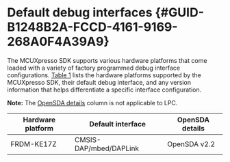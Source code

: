 # Default debug interfaces {#GUID-B1248B2A-FCCD-4161-9169-268A0F4A39A9}

The MCUXpresso SDK supports various hardware platforms that come loaded with a variety of factory programmed debug interface configurations. [Table 1](default_debug_interfaces.md#TABLE_HARDWAREPLATFORM) lists the hardware platforms supported by the MCUXpresso SDK, their default debug interface, and any version information that helps differentiate a specific interface configuration.

**Note:** The [OpenSDA details](default_debug_interfaces.md#OPENSDA) column is not applicable to LPC.

|Hardware platform|Default interface|OpenSDA details|
|-----------------|-----------------|---------------|
|FRDM-KE17Z|CMSIS-DAP/mbed/DAPLink|OpenSDA v2.2|

